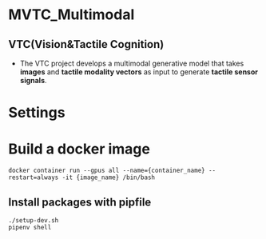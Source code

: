 # MVTC_Multimodal
## VTC(Vision&Tactile Cognition)
- The VTC project develops a multimodal generative model that takes **images** and **tactile modality vectors** as input to generate **tactile sensor signals**.

# Settings
# Build a docker image
```
docker container run --gpus all --name={container_name} --restart=always -it {image_name} /bin/bash
```

## Install packages with pipfile
```
./setup-dev.sh
pipenv shell
```
